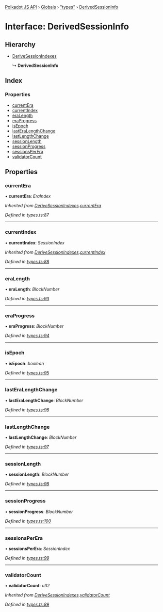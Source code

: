 [Polkadot JS API](../README.md) › [Globals](../globals.md) › ["types"](../modules/_types_.md) › [DerivedSessionInfo](_types_.derivedsessioninfo.md)

# Interface: DerivedSessionInfo

## Hierarchy

* [DeriveSessionIndexes](_types_.derivesessionindexes.md)

  ↳ **DerivedSessionInfo**

## Index

### Properties

* [currentEra](_types_.derivedsessioninfo.md#currentera)
* [currentIndex](_types_.derivedsessioninfo.md#currentindex)
* [eraLength](_types_.derivedsessioninfo.md#eralength)
* [eraProgress](_types_.derivedsessioninfo.md#eraprogress)
* [isEpoch](_types_.derivedsessioninfo.md#isepoch)
* [lastEraLengthChange](_types_.derivedsessioninfo.md#lasteralengthchange)
* [lastLengthChange](_types_.derivedsessioninfo.md#lastlengthchange)
* [sessionLength](_types_.derivedsessioninfo.md#sessionlength)
* [sessionProgress](_types_.derivedsessioninfo.md#sessionprogress)
* [sessionsPerEra](_types_.derivedsessioninfo.md#sessionsperera)
* [validatorCount](_types_.derivedsessioninfo.md#validatorcount)

## Properties

###  currentEra

• **currentEra**: *EraIndex*

*Inherited from [DeriveSessionIndexes](_types_.derivesessionindexes.md).[currentEra](_types_.derivesessionindexes.md#currentera)*

*Defined in [types.ts:87](https://github.com/polkadot-js/api/blob/e601ae27a1/packages/api-derive/src/types.ts#L87)*

___

###  currentIndex

• **currentIndex**: *SessionIndex*

*Inherited from [DeriveSessionIndexes](_types_.derivesessionindexes.md).[currentIndex](_types_.derivesessionindexes.md#currentindex)*

*Defined in [types.ts:88](https://github.com/polkadot-js/api/blob/e601ae27a1/packages/api-derive/src/types.ts#L88)*

___

###  eraLength

• **eraLength**: *BlockNumber*

*Defined in [types.ts:93](https://github.com/polkadot-js/api/blob/e601ae27a1/packages/api-derive/src/types.ts#L93)*

___

###  eraProgress

• **eraProgress**: *BlockNumber*

*Defined in [types.ts:94](https://github.com/polkadot-js/api/blob/e601ae27a1/packages/api-derive/src/types.ts#L94)*

___

###  isEpoch

• **isEpoch**: *boolean*

*Defined in [types.ts:95](https://github.com/polkadot-js/api/blob/e601ae27a1/packages/api-derive/src/types.ts#L95)*

___

###  lastEraLengthChange

• **lastEraLengthChange**: *BlockNumber*

*Defined in [types.ts:96](https://github.com/polkadot-js/api/blob/e601ae27a1/packages/api-derive/src/types.ts#L96)*

___

###  lastLengthChange

• **lastLengthChange**: *BlockNumber*

*Defined in [types.ts:97](https://github.com/polkadot-js/api/blob/e601ae27a1/packages/api-derive/src/types.ts#L97)*

___

###  sessionLength

• **sessionLength**: *BlockNumber*

*Defined in [types.ts:98](https://github.com/polkadot-js/api/blob/e601ae27a1/packages/api-derive/src/types.ts#L98)*

___

###  sessionProgress

• **sessionProgress**: *BlockNumber*

*Defined in [types.ts:100](https://github.com/polkadot-js/api/blob/e601ae27a1/packages/api-derive/src/types.ts#L100)*

___

###  sessionsPerEra

• **sessionsPerEra**: *SessionIndex*

*Defined in [types.ts:99](https://github.com/polkadot-js/api/blob/e601ae27a1/packages/api-derive/src/types.ts#L99)*

___

###  validatorCount

• **validatorCount**: *u32*

*Inherited from [DeriveSessionIndexes](_types_.derivesessionindexes.md).[validatorCount](_types_.derivesessionindexes.md#validatorcount)*

*Defined in [types.ts:89](https://github.com/polkadot-js/api/blob/e601ae27a1/packages/api-derive/src/types.ts#L89)*
